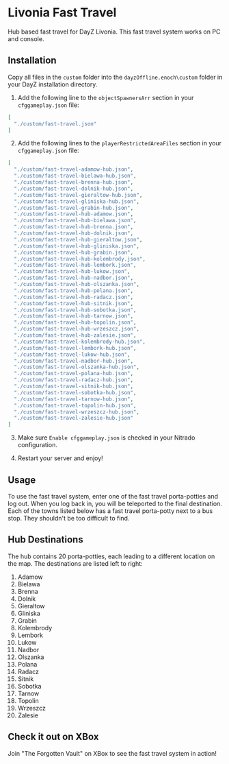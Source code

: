 # Livonia Fast Travel
Hub based fast travel for DayZ Livonia. This fast travel system works on PC and console.

## Installation

Copy all files in the `custom` folder into the `dayzOffline.enoch\custom` folder in your DayZ installation directory.

1. Add the following line to the `objectSpawnersArr` section in your `cfggameplay.json` file:
```json
[
  "./custom/fast-travel.json"
]
```

2. Add the following lines to the `playerRestrictedAreaFiles` section in your `cfggameplay.json` file:
```json
[
  "./custom/fast-travel-adamow-hub.json",
  "./custom/fast-travel-bielawa-hub.json",
  "./custom/fast-travel-brenna-hub.json",
  "./custom/fast-travel-dolnik-hub.json",
  "./custom/fast-travel-gieraltow-hub.json",
  "./custom/fast-travel-gliniska-hub.json",
  "./custom/fast-travel-grabin-hub.json",
  "./custom/fast-travel-hub-adamow.json",
  "./custom/fast-travel-hub-bielawa.json",
  "./custom/fast-travel-hub-brenna.json",
  "./custom/fast-travel-hub-dolnik.json",
  "./custom/fast-travel-hub-gieraltow.json",
  "./custom/fast-travel-hub-gliniska.json",
  "./custom/fast-travel-hub-grabin.json",
  "./custom/fast-travel-hub-kolembrody.json",
  "./custom/fast-travel-hub-lembork.json",
  "./custom/fast-travel-hub-lukow.json",
  "./custom/fast-travel-hub-nadbor.json",
  "./custom/fast-travel-hub-olszanka.json",
  "./custom/fast-travel-hub-polana.json",
  "./custom/fast-travel-hub-radacz.json",
  "./custom/fast-travel-hub-sitnik.json",
  "./custom/fast-travel-hub-sobotka.json",
  "./custom/fast-travel-hub-tarnow.json",
  "./custom/fast-travel-hub-topolin.json",
  "./custom/fast-travel-hub-wrzeszcz.json",
  "./custom/fast-travel-hub-zalesie.json",
  "./custom/fast-travel-kolembrody-hub.json",
  "./custom/fast-travel-lembork-hub.json",
  "./custom/fast-travel-lukow-hub.json",
  "./custom/fast-travel-nadbor-hub.json",
  "./custom/fast-travel-olszanka-hub.json",
  "./custom/fast-travel-polana-hub.json",
  "./custom/fast-travel-radacz-hub.json",
  "./custom/fast-travel-sitnik-hub.json",
  "./custom/fast-travel-sobotka-hub.json",
  "./custom/fast-travel-tarnow-hub.json",
  "./custom/fast-travel-topolin-hub.json",
  "./custom/fast-travel-wrzeszcz-hub.json",
  "./custom/fast-travel-zalesie-hub.json"
]
```

3. Make sure `Enable cfggameplay.json` is checked in your Nitrado configuration.

4. Restart your server and enjoy!

## Usage

To use the fast travel system, enter one of the fast travel porta-potties and log out. When you log back in, you will be teleported to the final destination.
Each of the towns listed below has a fast travel porta-potty next to a bus stop. They shouldn't be too difficult to find.

## Hub Destinations

The hub contains 20 porta-potties, each leading to a different location on the map. The destinations are listed left to right:

1. Adamow
2. Bielawa
3. Brenna
4. Dolnik
5. Gieraltow
6. Gliniska
7. Grabin
8. Kolembrody
9. Lembork
10. Lukow
11. Nadbor
12. Olszanka
13. Polana
14. Radacz
15. Sitnik
16. Sobotka
17. Tarnow
18. Topolin
19. Wrzeszcz
20. Zalesie

## Check it out on XBox

Join "The Forgotten Vault" on XBox to see the fast travel system in action!